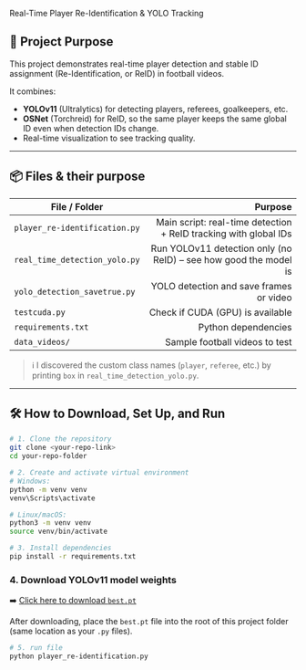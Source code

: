 Real-Time Player Re-Identification & YOLO Tracking

## 📌 **Project Purpose**
This project demonstrates real-time player detection and stable ID assignment (Re-Identification, or ReID) in football videos.

It combines:
- **YOLOv11** (Ultralytics) for detecting players, referees, goalkeepers, etc.
- **OSNet** (Torchreid) for ReID, so the same player keeps the same global ID even when detection IDs change.
- Real-time visualization to see tracking quality.

---

## 📦 **Files & their purpose**
| File / Folder | Purpose |
|---------------|--------:|
| `player_re-identification.py` | Main script: real-time detection + ReID tracking with global IDs |
| `real_time_detection_yolo.py` | Run YOLOv11 detection only (no ReID) – see how good the model is |
| `yolo_detection_savetrue.py` | YOLO detection and save frames or video |
| `testcuda.py` | Check if CUDA (GPU) is available |
| `requirements.txt` | Python dependencies |
| `data_videos/` | Sample football videos to test |

> ℹ️ I discovered the custom class names (`player`, `referee`, etc.) by printing `box` in `real_time_detection_yolo.py`.

---

## 🛠️ How to Download, Set Up, and Run

```bash
# 1. Clone the repository
git clone <your-repo-link>
cd your-repo-folder
```
```bash
# 2. Create and activate virtual environment
# Windows:
python -m venv venv
venv\Scripts\activate
```
```bash
# Linux/macOS:
python3 -m venv venv
source venv/bin/activate
```
```bash
# 3. Install dependencies
pip install -r requirements.txt
```

### 4. Download YOLOv11 model weights

➡️ [Click here to download `best.pt`](https://drive.google.com/uc?export=download&id=1-5fOSHOSB9UXyP_enOoZNAMScrePVcMD)

After downloading, place the `best.pt` file into the root of this project folder (same location as your `.py` files).

```bash
# 5. run file
python player_re-identification.py
```

